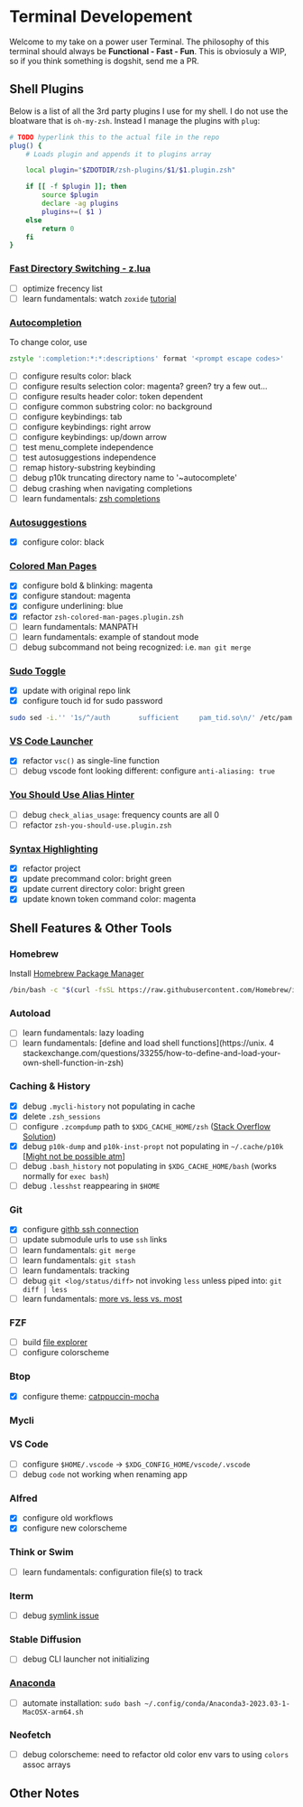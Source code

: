 # Terminal Developement

Welcome to my take on a power user Terminal. 
The philosophy of this terminal should always be **Functional - Fast - Fun**. 
This is obviosuly a WIP, so if you think something is dogshit, send me a PR.

## Shell Plugins

Below is a list of all the 3rd party plugins I use for my shell. I do not use the bloatware that is `oh-my-zsh`. Instead I manage the plugins with `plug`:

```zsh
# TODO hyperlink this to the actual file in the repo
plug() {
    # Loads plugin and appends it to plugins array

    local plugin="$ZDOTDIR/zsh-plugins/$1/$1.plugin.zsh"

    if [[ -f $plugin ]]; then
        source $plugin
        declare -ag plugins
        plugins+=( $1 )
    else
        return 0
    fi
}
```

### [Fast Directory Switching - z.lua](https://github.com/vivek-x-jha/z.lua)

- [ ] optimize frecency list
- [ ] learn fundamentals: watch `zoxide` [tutorial](https://youtu.be/aghxkpyRVDY?si=jBZuI3aLJf1nl_po)

### [Autocompletion](https://github.com/marlonrichert/zsh-autocomplete)

To change color, use 
```zsh
zstyle ':completion:*:*:descriptions' format '<prompt escape codes>'
```

- [ ] configure results color: black 
- [ ] configure results selection color: magenta? green? try a few out...
- [ ] configure results header color: token dependent
- [ ] configure common substring color: no background
- [ ] configure keybindings: tab
- [ ] configure keybindings: right arrow
- [ ] configure keybindings: up/down arrow
- [ ] test menu_complete independence
- [ ] test autosuggestions independence
- [ ] remap history-substring keybinding
- [ ] debug p10k truncating directory name to '~autocomplete'
- [ ] debug crashing when navigating completions
- [ ] learn fundamentals: [zsh completions](https://thevaluable.dev/zsh-completion-guide-examples/)

### [Autosuggestions](https://github.com/vivek-x-jha/zsh-autosuggestions)

- [x] configure color: black

### [Colored Man Pages](https://github.com/ohmyzsh/ohmyzsh/tree/master/plugins/colored-man-pages)

- [x] configure bold & blinking: magenta
- [x] configure standout: magenta
- [x] configure underlining: blue
- [x] refactor `zsh-colored-man-pages.plugin.zsh`
- [ ] learn fundamentals: MANPATH
- [ ] learn fundamentals: example of standout mode
- [ ] debug subcommand not being recognized: i.e. `man git merge`

### [Sudo Toggle](https://github.com/ohmyzsh/ohmyzsh/blob/master/plugins/sudo)

- [x] update with original repo link
- [x] configure touch id for sudo password

```zsh
sudo sed -i.'' '1s/^/auth       sufficient     pam_tid.so\n/' /etc/pam.d/sudo
```

### [VS Code Launcher](https://github.com/ohmyzsh/ohmyzsh/blob/master/plugins/vscode)

- [x] refactor `vsc()` as single-line function
- [ ] debug vscode font looking different: configure `anti-aliasing: true`

### [You Should Use Alias Hinter](https://github.com/vivek-x-jha/zsh-you-should-use)

- [ ] debug `check_alias_usage`: frequency counts are all 0
- [ ] refactor `zsh-you-should-use.plugin.zsh`

### [Syntax Highlighting](https://github.com/vivek-x-jha/zsh-syntax-highlighting)

- [x] refactor project
- [x] update precommand color: bright green
- [x] update current directory color: bright green
- [x] update known token command color: magenta

## Shell Features & Other Tools 

### Homebrew

Install [Homebrew Package Manager](https://brew.sh/)

```sh
/bin/bash -c "$(curl -fsSL https://raw.githubusercontent.com/Homebrew/install/HEAD/install.sh)"
```

### Autoload

- [ ] learn fundamentals: lazy loading
- [ ] learn fundamentals: [define and load shell functions](https://unix.
  4 stackexchange.com/questions/33255/how-to-define-and-load-your-own-shell-function-in-zsh)

### Caching & History

- [x] debug `.mycli-history` not populating in cache
- [x] delete `.zsh_sessions`
- [ ] configure `.zcompdump` path to `$XDG_CACHE_HOME/zsh` ([Stack Overflow Solution](https://superuser.com/a/1785259/930403))
- [x] debug `p10k-dump` and `p10k-inst-propt` not populating in `~/.cache/p10k` [[Might not be possible atm](https://github.com/romkatv/powerlevel10k/issues/1817)]
- [ ] debug `.bash_history` not populating in `$XDG_CACHE_HOME/bash` (works normally for `exec bash`)
- [ ] debug `.lesshst` reappearing in `$HOME`

### Git

- [x] configure [githb ssh connection](https://docs.github.com/en/authentication/connecting-to-github-with-ssh)
- [ ] update submodule urls to use `ssh` links
- [ ] learn fundamentals: `git merge`
- [ ] learn fundamentals: `git stash`
- [ ] learn fundamentals: tracking
- [ ] debug `git <log/status/diff>` not invoking `less` unless piped into: `git diff | less`
- [ ] learn fundamentals: [more vs. less vs. most](https://www.baeldung.com/linux/more-less-most-commands)

### FZF

- [ ] build [file explorer](https://thevaluable.dev/practical-guide-fzf-example/)
- [ ] configure colorscheme

### Btop

- [x] configure theme: [catppuccin-mocha](https://github.com/catppuccin/btop)

### Mycli


### VS Code

- [ ] configure `$HOME/.vscode` -> `$XDG_CONFIG_HOME/vscode/.vscode`
- [ ] debug `code` not working when renaming app

### Alfred

- [x] configure old workflows
- [x] configure new colorscheme

### Think or Swim

- [ ] learn fundamentals: configuration file(s) to track

### Iterm

- [ ] debug [symlink issue](https://stackoverflow.com/questions/78105340/iterm2-keeps-recreating-symlink)

### Stable Diffusion

- [ ] debug CLI launcher not initializing

### [Anaconda](https://www.anaconda.com/download#downloads)

- [ ] automate installation: `sudo bash ~/.config/conda/Anaconda3-2023.03-1-MacOSX-arm64.sh`

### Neofetch

- [ ] debug colorscheme: need to refactor old color env vars to using `colors` assoc arrays

## Other Notes

